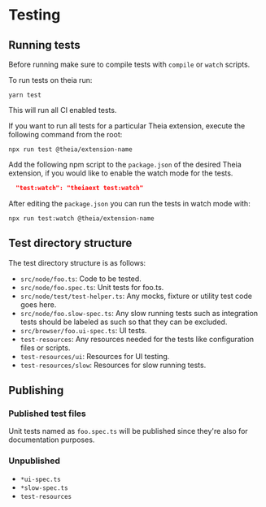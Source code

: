 # Testing

## Running tests

Before running make sure to compile tests with `compile` or `watch` scripts.

To run tests on theia run:

`yarn test`

This will run all CI enabled tests.

If you want to run all tests for a particular Theia extension, execute the following command from the root:

`npx run test @theia/extension-name`

Add the following npm script to the `package.json` of the desired Theia extension, if you would like to enable the watch mode for the tests.

```json
  "test:watch": "theiaext test:watch"
```

After editing the `package.json` you can run the tests in watch mode with:

`npx run test:watch @theia/extension-name`

## Test directory structure

The test directory structure is as follows:

- `src/node/foo.ts`: Code to be tested.
- `src/node/foo.spec.ts`: Unit tests for foo.ts.
- `src/node/test/test-helper.ts`: Any mocks, fixture or utility test code
  goes here.
- `src/node/foo.slow-spec.ts`: Any slow running tests such as integration
  tests should be labeled as such so that they can be excluded.
- `src/browser/foo.ui-spec.ts`: UI tests.
- `test-resources`: Any resources needed for the tests like configuration
  files or scripts.
- `test-resources/ui`: Resources for UI testing.
- `test-resources/slow`: Resources for slow running tests.

## Publishing

### Published test files

Unit tests named as `foo.spec.ts` will be published since they're also for
documentation purposes.

### Unpublished

- `*ui-spec.ts`
- `*slow-spec.ts`
- `test-resources`
